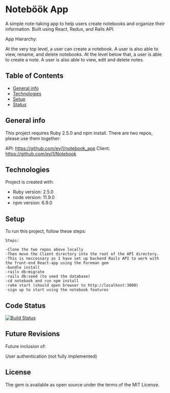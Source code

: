 # Noteböök App
 
A simple note-taking app to help users create notebooks and organize their information. 
Built using React, Redux, and Rails API.

App Hierarchy:

At the very top level, a user can create a notebook. A user is also able to view, rename, and delete notebooks.
At the level below that, a user is able to create a note. A user is also able to view, edit and delete notes. 

## Table of Contents
* [General info](#general-info)
* [Technologies](#technologies)
* [Setup](#setup)
* [Status](#status)

## General info
This project requires Ruby 2.5.0 and npm install. 
There are two repos, please use them together:

API: https://github.com/eyi1/notebook_app
Client: https://github.com/eyi1/Notebook

	
## Technologies
Project is created with:
* Ruby version: 2.5.0
* node version: 11.9.0
* npm version: 6.9.0
	
## Setup
To run this project, follow these steps:

```
Steps:

-Clone the two repos above locally
-Then move the Client directory into the root of the API directory.
-This is neccessary as I have set up backend Rails API to work with the front-end React-app using the Foreman gem
-bundle install
-rails db:migrate
-rails db:seed (to seed the database)
-cd notebook and run npm install
-rake start (should open browser to http://localhost:3000)
-sign up to start using the notebook features
```

## Code Status
[![Build Status](https://travis-ci.org/eyi1/notebook_app.svg?branch=master)](https://travis-ci.org/eyi1/notebook_app)

## Future Revisions

Future inclusion of:

User authentication (not fully implemented)

## License

The gem is available as open source under the terms of the MIT License.
